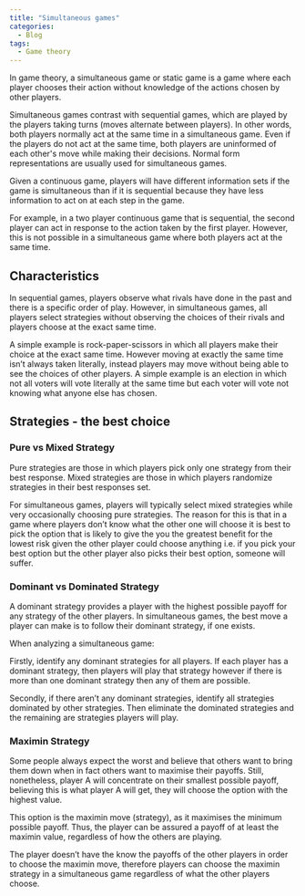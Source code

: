 ```yaml
---
title: "Simultaneous games"
categories:
  - Blog
tags:
  - Game theory
---
```


In game theory, a simultaneous game or static game is a game where each player chooses their action without knowledge of the actions chosen by other players. 

Simultaneous games contrast with sequential games, which are played by the players taking turns (moves alternate between players). In other words, both players normally act at the same time in a simultaneous game. Even if the players do not act at the same time, both players are uninformed of each other's move while making their decisions. Normal form representations are usually used for simultaneous games. 

Given a continuous game, players will have different information sets if the game is simultaneous than if it is sequential because they have less information to act on at each step in the game. 

For example, in a two player continuous game that is sequential, the second player can act in response to the action taken by the first player. However, this is not possible in a simultaneous game where both players act at the same time. 

<h2>Characteristics</h2>

In sequential games, players observe what rivals have done in the past and there is a specific order of play. However, in simultaneous games, all players select strategies without observing the choices of their rivals and players choose at the exact same time.

A simple example is rock-paper-scissors in which all players make their choice at the exact same time. However moving at exactly the same time isn’t always taken literally, instead players may move without being able to see the choices of other players. A simple example is an election in which not all voters will vote literally at the same time but each voter will vote not knowing what anyone else has chosen. 

<h2>Strategies - the best choice</h2>


<h3>Pure vs Mixed Strategy</h3>

Pure strategies are those in which players pick only one strategy from their best response. Mixed strategies are those in which players randomize strategies in their best responses set.

For simultaneous games, players will typically select mixed strategies while very occasionally choosing pure strategies. The reason for this is that in a game where players don’t know what the other one will choose it is best to pick the option that is likely to give the you the greatest benefit for the lowest risk given the other player could choose anything i.e. if you pick your best option but the other player also picks their best option, someone will suffer.

<h3>Dominant vs Dominated Strategy</h3>

A dominant strategy provides a player with the highest possible payoff for any strategy of the other players. In simultaneous games, the best move a player can make is to follow their dominant strategy, if one exists.

When analyzing a simultaneous game:

Firstly, identify any dominant strategies for all players. If each player has a dominant strategy, then players will play that strategy however if there is more than one dominant strategy then any of them are possible.

Secondly, if there aren’t any dominant strategies, identify all strategies dominated by other strategies. Then eliminate the dominated strategies and the remaining are strategies players will play.

<h3>Maximin Strategy</h3>

Some people always expect the worst and believe that others want to bring them down when in fact others want to maximise their payoffs. Still, nonetheless, player A will concentrate on their smallest possible payoff, believing this is what player A will get, they will choose the option with the highest value.

This option is the maximin move (strategy), as it maximises the minimum possible payoff. Thus, the player can be assured a payoff of at least the maximin value, regardless of how the others are playing. 

The player doesn’t have the know the payoffs of the other players in order to choose the maximin move, therefore players can choose the maximin strategy in a simultaneous game regardless of what the other players choose. 
